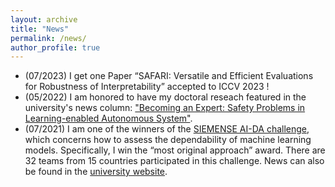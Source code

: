 ```yaml
---
layout: archive
title: "News"
permalink: /news/
author_profile: true
---
```

- (07/2023) I get one Paper “SAFARI: Versatile and Efficient Evaluations for Robustness of Interpretability” accepted to ICCV 2023 !
- (05/2022) I am honored to have my doctoral reseach featured in the university's news column: ["Becoming an Expert: Safety Problems in Learning-enabled Autonomous System"](https://www.liverpool.ac.uk/computer-science/news/articles/becoming-an-expert-safety-problems-in-learning-enabled-autonomous-system).
- (07/2021) I am one of the winners of the [SIEMENSE AI-DA challenge](https://ecosystem.siemens.com/topic/detail/default/33), which concerns how to assess the dependability of machine learning models. Specifically, I win the “most original approach” award. There are 32 teams from 15 countries participated in this challenge. News can also be found in the [university website](https://www.liverpool.ac.uk/electrical-engineering-electronics-and-computer-science/news/articles/computer-science-phd-student-scoops-siemens-ai-dependability-student-challenge-award).
